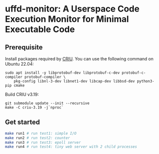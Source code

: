# uffd-monitor: A Userspace Code Execution Monitor for Minimal Executable Code

## Prerequisite
Install packages required by [CRIU](https://criu.org/Installation). You can use the following command on Ubuntu 22.04:
```
sudo apt install -y libprotobuf-dev libprotobuf-c-dev protobuf-c-compiler protobuf-compiler \
    pkg-config libnl-3-dev libnet1-dev libcap-dev libbsd-dev python3-pip cmake
```
Build CRIU v3.19:
```
git submodule update --init --recursive
make -C criu-3.19 -j`nproc`
```

## Get started
```sh
make run1 # run test1: simple I/O
make run2 # run test2: counter
make run3 # run test3: epoll server
make run4 # run test4: tiny web server with 2 child processes
```